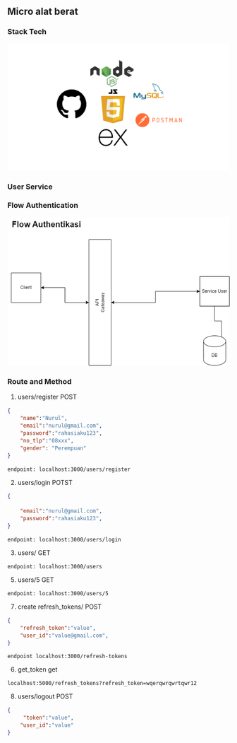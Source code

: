 ## Micro alat berat
### Stack Tech
![Alur aplikasi](stack_tech.png)
### User Service
### Flow Authentication
![Alur aplikasi](flow_auth.png)
### Route and Method
1. users/register POST
```json
{
    "name":"Nurul",
    "email":"nurul@gmail.com",
    "password":"rahasiaku123",
    "no_tlp":"08xxx",
    "gender": "Perempuan"
}
```
```
endpoint: localhost:3000/users/register
```
2. users/login POTST
```json
{
    
    "email":"nurul@gmail.com",
    "password":"rahasiaku123",
}
```
```
endpoint: localhost:3000/users/login
```
3. users/ GET
```
endpoint: localhost:3000/users
```
5. users/5 GET
```
endpoint: localhost:3000/users/5
```
7. create refresh_tokens/  POST
```json
{
    "refresh_token":"value",
    "user_id":"value@gmail.com",
}
```
```
endpoint localhost:3000/refresh-tokens
```
6. get_token get
```
localhost:5000/refresh_tokens?refresh_token=wqerqwrqwrtqwr12
```
8. users/logout POST
```json
{
     "token":"value",
    "user_id":"value"
}
```

